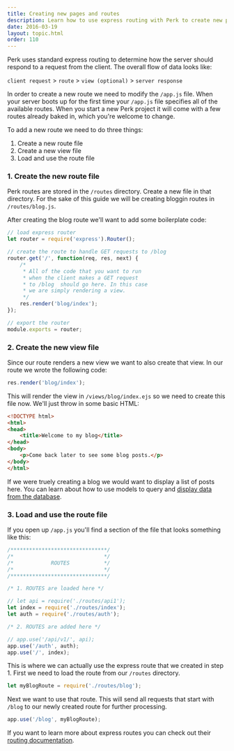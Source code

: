 ```yaml
---
title: Creating new pages and routes
description: Learn how to use express routing with Perk to create new pages.
date: 2016-03-19
layout: topic.html
order: 110
---
```


Perk uses standard express routing to determine how the server should respond to a request from the client. The overall flow of data looks like:

`client request` > `route` > `view (optional)` > `server response`

In order to create a new route we need to modify the `/app.js` file. When your server boots up for the first time your `/app.js` file specifies all of the available routes. When you start a new Perk project it will come with a few routes already baked in, which you're welcome to change.

To add a new route we need to do three things:

1. Create a new route file
1. Create a new view file
1. Load and use the route file

### 1. Create the new route file

Perk routes are stored in the `/routes` directory. Create a new file in that directory. For the sake of this guide we will be creating bloggin routes in `/routes/blog.js`.

After creating the blog route we'll want to add some boilerplate code:

```js
// load express router
let router = require('express').Router();

// create the route to handle GET requests to /blog
router.get('/', function(req, res, next) {
	/*
	 * All of the code that you want to run
	 * when the client makes a GET request
	 * to /blog  should go here. In this case
	 * we are simply rendering a view.
	 */
	res.render('blog/index');
});

// export the router
module.exports = router;
```

### 2. Create the new view file

Since our route renders a new view we want to also create that view. In our route we wrote the following code:

```js
res.render('blog/index');
```

This will render the view in `/views/blog/index.ejs` so we need to create this file now. We'll just throw in some basic HTML:

```html
<!DOCTYPE html>
<html>
<head>
	<title>Welcome to my blog</title>
</head>
<body>
	<p>Come back later to see some blog posts.</p>
</body>
</html>
```

If we were truely creating a blog we would want to display a list of posts here. You can learn about how to use models to query and [display data from the database](/v1/guides/querying-and-displaying-data-with-models.html).

### 3. Load and use the route file

If you open up `/app.js` you'll find a section of the file that looks something like this:

```js
/*******************************/
/*                             */
/*            ROUTES           */
/*                             */
/*******************************/

/* 1. ROUTES are loaded here */

// let api = require('./routes/api1');
let index = require('./routes/index');
let auth = require('./routes/auth');

/* 2. ROUTES are added here */

// app.use('/api/v1/', api);
app.use('/auth', auth);
app.use('/', index);
```

This is where we can actually use the express route that we created in step 1. First we need to load the route from our `/routes` directory.

```js
let myBlogRoute = require('./routes/blog');
```

Next we want to use that route. This will send all requests that start with `/blog` to our newly created route for further processing.

```js
app.use('/blog', myBlogRoute);
```

If you want to learn more about express routes you can check out their [routing documentation](http://expressjs.com/en/guide/routing.html).